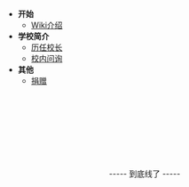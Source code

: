 <!-- 这是目录树文件 -->

- **开始**
	- [Wiki介绍](/)
- **学校简介**
  - [历任校长](/intro/headmaster)
  - [校内问询](/inrto/tel)
- **其他**
  - [捐赠](/more/cj-wiki-donate)

<br/><br/><br/><br/><br/><br/><br/>

<p style="text-align: center;">----- 到底线了 -----</p>

